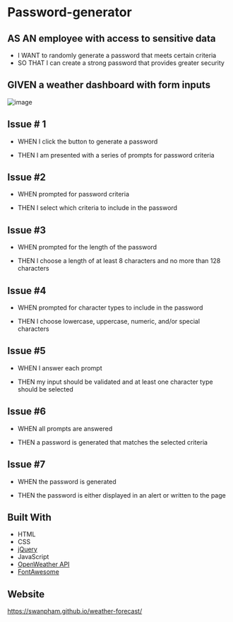 # Password-generator

## AS AN employee with access to sensitive data

  * I WANT to randomly generate a password that meets certain criteria
  * SO THAT I can create a strong password that provides greater security

## GIVEN a weather dashboard with form inputs

![image](https://user-images.githubusercontent.com/78882909/113533121-21889200-959b-11eb-9d2d-96fa285abe20.png)


## Issue # 1

* WHEN I click the button to generate a password

* THEN I am presented with a series of prompts for password criteria

## Issue #2

* WHEN prompted for password criteria

* THEN I select which criteria to include in the password

## Issue #3

* WHEN prompted for the length of the password

* THEN I choose a length of at least 8 characters and no more than 128 characters

## Issue #4

* WHEN prompted for character types to include in the password

* THEN I choose lowercase, uppercase, numeric, and/or special characters

## Issue #5

* WHEN I answer each prompt

* THEN my input should be validated and at least one character type should be selected

## Issue #6

* WHEN all prompts are answered

* THEN a password is generated that matches the selected criteria

## Issue #7

* WHEN the password is generated

* THEN the password is either displayed in an alert or written to the page

## Built With
* HTML
* CSS
* [jQuery](https://jquery.com/)
* JavaScript
* [OpenWeather API](https://openweathermap.org/)
* [FontAwesome](https://fontawesome.com/)

## Website
https://swanpham.github.io/weather-forecast/
